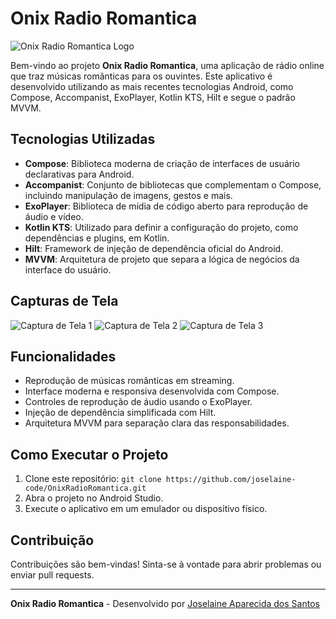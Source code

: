 # Onix Radio Romantica

![Onix Radio Romantica Logo](logo.png)

Bem-vindo ao projeto **Onix Radio Romantica**, uma aplicação de rádio online que traz músicas românticas para os ouvintes. Este aplicativo é desenvolvido utilizando as mais recentes tecnologias Android, como Compose, Accompanist, ExoPlayer, Kotlin KTS, Hilt e segue o padrão MVVM.

## Tecnologias Utilizadas

- **Compose**: Biblioteca moderna de criação de interfaces de usuário declarativas para Android.
- **Accompanist**: Conjunto de bibliotecas que complementam o Compose, incluindo manipulação de imagens, gestos e mais.
- **ExoPlayer**: Biblioteca de mídia de código aberto para reprodução de áudio e vídeo.
- **Kotlin KTS**: Utilizado para definir a configuração do projeto, como dependências e plugins, em Kotlin.
- **Hilt**: Framework de injeção de dependência oficial do Android.
- **MVVM**: Arquitetura de projeto que separa a lógica de negócios da interface do usuário.

## Capturas de Tela

![Captura de Tela 1](screenshots/snap1.png)
![Captura de Tela 2](screenshots/snap2.png)
![Captura de Tela 3](screenshots/snap3.png)

## Funcionalidades

- Reprodução de músicas românticas em streaming.
- Interface moderna e responsiva desenvolvida com Compose.
- Controles de reprodução de áudio usando o ExoPlayer.
- Injeção de dependência simplificada com Hilt.
- Arquitetura MVVM para separação clara das responsabilidades.

## Como Executar o Projeto

1. Clone este repositório: `git clone https://github.com/joselaine-code/OnixRadioRomantica.git`
2. Abra o projeto no Android Studio.
3. Execute o aplicativo em um emulador ou dispositivo físico.

## Contribuição

Contribuições são bem-vindas! Sinta-se à vontade para abrir problemas ou enviar pull requests.

---

**Onix Radio Romantica** - Desenvolvido por [Joselaine Aparecida dos Santos](https://github.com/joselaine-code/OnixRadioRomantica.git)
